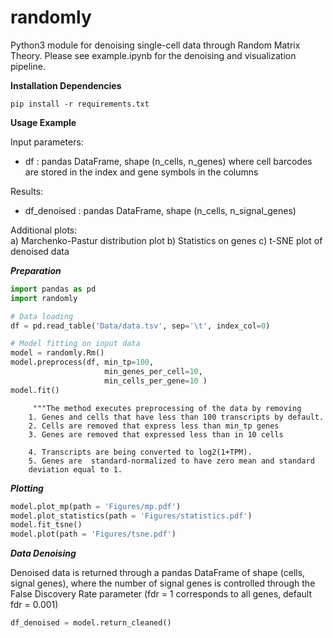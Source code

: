 # randomly

Python3 module for denoising single-cell data through Random Matrix Theory. Please see example.ipynb for the denoising and visualization pipeline.

**Installation Dependencies**

```shell
pip install -r requirements.txt
```

**Usage Example**

Input parameters:
- df : pandas DataFrame, shape (n_cells, n_genes) where cell barcodes are stored in the index and gene symbols in the columns

Results:
- df_denoised : pandas DataFrame, shape (n_cells, n_signal_genes)

Additional plots:  
a) Marchenko-Pastur distribution plot
b) Statistics on genes
c) t-SNE plot of denoised data

***Preparation***

```python
import pandas as pd
import randomly

# Data loading
df = pd.read_table('Data/data.tsv', sep='\t', index_col=0)

# Model fitting on input data
model = randomly.Rm()
model.preprocess(df, min_tp=100, 
                     min_genes_per_cell=10, 
                     min_cells_per_gene=10 )
model.fit()
```
         """The method executes preprocessing of the data by removing 
        1. Genes and cells that have less than 100 transcripts by default. 
        2. Cells are removed that express less than min_tp genes
        3. Genes are removed that expressed less than in 10 cells

        4. Transcripts are being converted to log2(1+TPM). 
        5. Genes are  standard-normalized to have zero mean and standard 
        deviation equal to 1. 

***Plotting***

```python
model.plot_mp(path = 'Figures/mp.pdf')
model.plot_statistics(path = 'Figures/statistics.pdf')
model.fit_tsne()
model.plot(path = 'Figures/tsne.pdf')
```

***Data Denoising***

Denoised data is returned through a pandas DataFrame of shape (cells, signal genes), where the number of signal genes is controlled through the False Discovery Rate parameter (fdr = 1 corresponds to all genes, default fdr = 0.001)

```python
df_denoised = model.return_cleaned()
```
